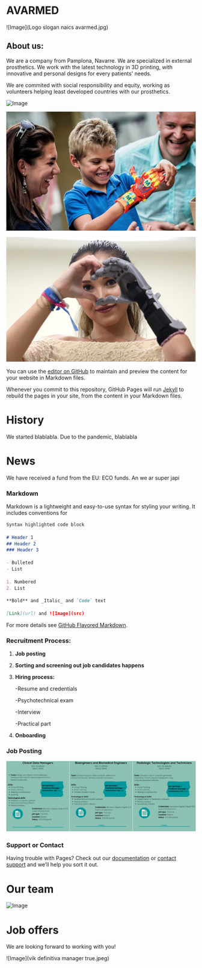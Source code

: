 #                                                                               AVARMED

![Image](Logo slogan naics avarmed.jpg)

## About us:

We are a company from Pamplona, Navarre. We are specialized in external prosthetics. We work with the latest technology in 3D printing, with innovative and personal designs for every patients' needs.
 
 We are commited with social responsibility and equity, working as volunteers helping least developed countries with our prosthetics. 

![Image](https://static.independent.co.uk/s3fs-public/thumbnails/image/2016/03/15/18/pg-24-ballet-amputee-1-eptv.jpg?width=990&auto=webp&quality=75)

![Image](https://raw.githubusercontent.com/Ainhoa-Urtasun-UPNA/hohr-project-group-assignment-avarmed/gh-pages/avarmed.jpg)

![Image](avarmed2.jpg)

You can use the [editor on GitHub](https://github.com/Ainhoa-Urtasun-UPNA/hohr-project-group-assignment-avarmed/edit/gh-pages/index.md) to maintain and preview the content for your website in Markdown files.

Whenever you commit to this repository, GitHub Pages will run [Jekyll](https://jekyllrb.com/) to rebuild the pages in your site, from the content in your Markdown files.

# History
We started blablabla.
Due to the pandemic, blablabla

# News
We have received a fund from the EU: ECO funds. An we ar super japi

### Markdown

Markdown is a lightweight and easy-to-use syntax for styling your writing. It includes conventions for

```markdown
Syntax highlighted code block

# Header 1
## Header 2
### Header 3

- Bulleted
- List

1. Numbered
2. List

**Bold** and _Italic_ and `Code` text

[Link](url) and ![Image](src)
```

For more details see [GitHub Flavored Markdown](https://guides.github.com/features/mastering-markdown/).

### Recruitment Process:

1) **Job posting**

2) **Sorting and screening out job candidates happens**

3) **Hiring process:**

   -Resume and credentials

   -Psychotechnical exam 

   -Interview

   -Practical part

4) **Onboarding**

### Job Posting 
![Image](https://github.com/Ainhoa-Urtasun-UPNA/hohr-project-group-assignment-avarmed/blob/89eeeaf4817cfa7ba011cb12c8c856142ea655ee/Job%20Postings.png)

### Support or Contact

Having trouble with Pages? Check out our [documentation](https://docs.github.com/categories/github-pages-basics/) or [contact support](https://support.github.com/contact) and we’ll help you sort it out.

# Our team
![Image]()

# Job offers
We are looking forward to working with you!

![Image](vik definitiva manager true.jpeg)

